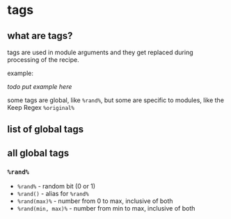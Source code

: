# tags

## what are tags?

tags are used in module arguments and they get replaced during processing of the recipe.

example:

*todo put example here*

some tags are global, like `%rand%`, but some are specific to modules, like the Keep Regex `%original%`

## list of global tags

## all global tags

### `%rand%`

- `%rand%` - random bit (0 or 1)
- `%rand()` - alias for `%rand%`
- `%rand(max)%` - number from 0 to max, inclusive of both
- `%rand(min, max)%` - number from min to max, inclusive of both

